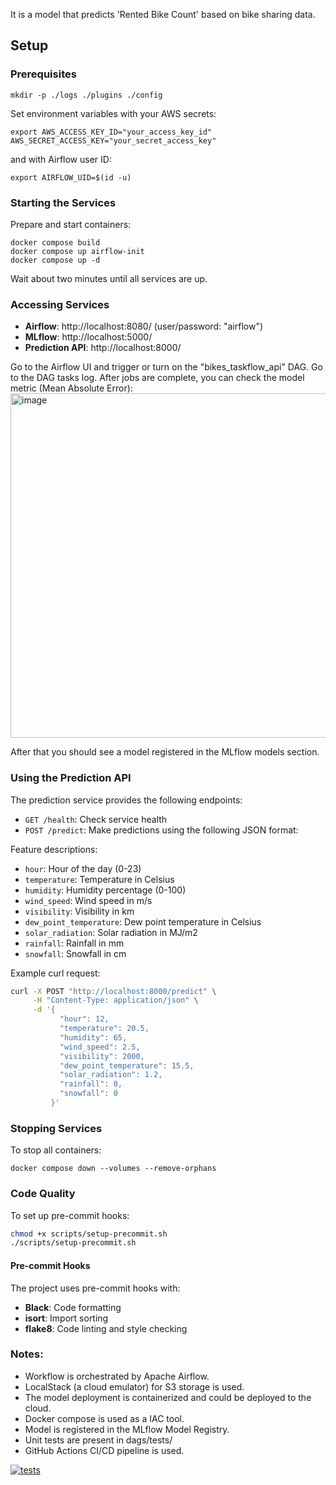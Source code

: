 It is a model that predicts 'Rented Bike Count' based on bike sharing data.

## Setup

### Prerequisites
```
mkdir -p ./logs ./plugins ./config
```
Set environment variables with your AWS secrets:
```
export AWS_ACCESS_KEY_ID="your_access_key_id" AWS_SECRET_ACCESS_KEY="your_secret_access_key"
```
and with Airflow user ID:
```
export AIRFLOW_UID=$(id -u)
```

### Starting the Services
Prepare and start containers:
```
docker compose build
docker compose up airflow-init
docker compose up -d
```
Wait about two minutes until all services are up.

### Accessing Services
- **Airflow**: http://localhost:8080/ (user/password: "airflow")
- **MLflow**: http://localhost:5000/
- **Prediction API**: http://localhost:8000/


Go to the Airflow UI and trigger or turn on the "bikes_taskflow_api" DAG. Go to the DAG tasks log. After jobs are complete, you can check the model metric (Mean Absolute Error):
<img width="1170" height="551" alt="image" src="https://github.com/user-attachments/assets/f6105c19-63dc-4ebc-bad8-7eca55ce9986" />

After that you should see a model registered in the MLflow models section.

### Using the Prediction API
The prediction service provides the following endpoints:
- `GET /health`: Check service health
- `POST /predict`: Make predictions using the following JSON format:

Feature descriptions:
- `hour`: Hour of the day (0-23)
- `temperature`: Temperature in Celsius
- `humidity`: Humidity percentage (0-100)
- `wind_speed`: Wind speed in m/s
- `visibility`: Visibility in km
- `dew_point_temperature`: Dew point temperature in Celsius
- `solar_radiation`: Solar radiation in MJ/m2
- `rainfall`: Rainfall in mm
- `snowfall`: Snowfall in cm

Example curl request:
```bash
curl -X POST "http://localhost:8000/predict" \
     -H "Content-Type: application/json" \
     -d '{
           "hour": 12,
           "temperature": 20.5,
           "humidity": 65,
           "wind_speed": 2.5,
           "visibility": 2000,
           "dew_point_temperature": 15.5,
           "solar_radiation": 1.2,
           "rainfall": 0,
           "snowfall": 0
         }'
```

### Stopping Services
To stop all containers:
```
docker compose down --volumes --remove-orphans
```

### Code Quality
To set up pre-commit hooks:
```bash
chmod +x scripts/setup-precommit.sh
./scripts/setup-precommit.sh
```
#### Pre-commit Hooks
The project uses pre-commit hooks with:
- **Black**: Code formatting
- **isort**: Import sorting
- **flake8**: Code linting and style checking

### Notes:
- Workflow is orchestrated by Apache Airflow.
- LocalStack (a cloud emulator) for S3 storage is used.
- The model deployment is containerized and could be deployed to the cloud.
- Docker compose is used as a IAC tool.
- Model is registered in the MLflow Model Registry.
- Unit tests are present in dags/tests/
- GitHub Actions CI/CD pipeline is used.



[![tests](https://github.com/gsenseless/mlOps_bikesharing/actions/workflows/CI.yml/badge.svg)](https://github.com/gsenseless/mlOps_bikesharing/actions/workflows/CI.yml)
